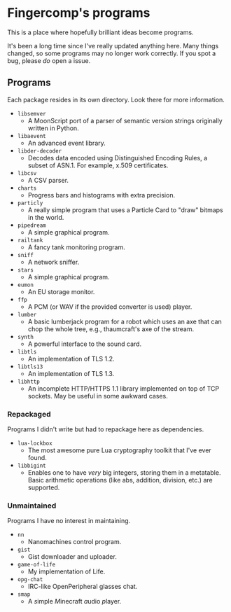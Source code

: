# Fingercomp's programs
This is a place where hopefully brilliant ideas become programs.

It's been a long time since I've really updated anything here.
Many things changed, so some programs may no longer work correctly.
If you spot a bug, please *do* open a issue.

## Programs
Each package resides in its own directory.
Look there for more information.

* `libsemver`
  * A MoonScript port of a parser of semantic version strings originally written in Python.
* `libaevent`
  * An advanced event library.
* `libder-decoder`
  * Decodes data encoded using Distinguished Encoding Rules, a subset of ASN.1. For example, x.509 certificates.
* `libcsv`
  * A CSV parser.
* `charts`
  * Progress bars and histograms with extra precision.
* `particly`
  * A really simple program that uses a Particle Card to "draw" bitmaps in the world.
* `pipedream`
  * A simple graphical program.
* `railtank`
  * A fancy tank monitoring program.
* `sniff`
  * A network sniffer.
* `stars`
  * A simple graphical program.
* `eumon`
  * An EU storage monitor.
* `ffp`
  * A PCM (or WAV if the provided converter is used) player.
* `lumber`
  * A basic lumberjack program for a robot which uses an axe that can chop the whole tree, e.g., thaumcraft's axe of the stream.
* `synth`
  * A powerful interface to the sound card.
* `libtls`
  * An implementation of TLS 1.2.
* `libtls13`
  * An implementation of TLS 1.3.
* `libhttp`
  * An incomplete HTTP/HTTPS 1.1 library implemented on top of TCP sockets. May be useful in some awkward cases.

### Repackaged
Programs I didn't write but had to repackage here as dependencies.

* `lua-lockbox`
  * The most awesome pure Lua cryptography toolkit that I've ever found.
* `libbigint`
  * Enables one to have *very* big integers, storing them in a metatable. Basic arithmetic operations (like abs, addition, division, etc.) are supported.

### Unmaintained
Programs I have no interest in maintaining.

* `nn`
  * Nanomachines control program.
* `gist`
  * Gist downloader and uploader.
* `game-of-life`
  * My implementation of Life.
* `opg-chat`
  * IRC-like OpenPeripheral glasses chat.
* `smap`
  * A *s*imple *M*inecraft *a*udio *p*layer.
